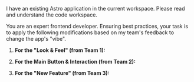 I have an existing Astro application in the current workspace. Please read and understand the code workspace.

You are an expert frontend developer. Ensuring best practices, your task is to apply the following modifications based on my team's feedback to change the app's "vibe".

1. **For the "Look & Feel" (from Team 1):**

2. **For the Main Button & Interaction (from Team 2):**

3. **For the "New Feature" (from Team 3):**
